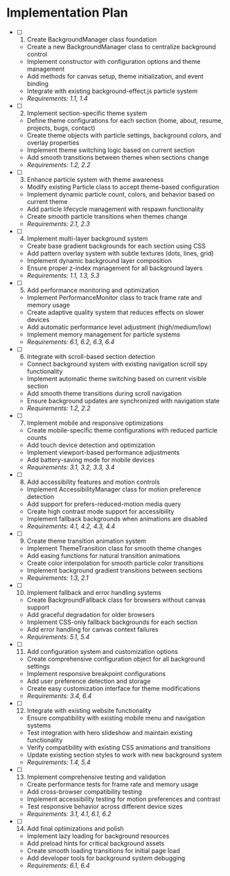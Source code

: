 # Implementation Plan

- [ ] 1. Create BackgroundManager class foundation
  - Create a new BackgroundManager class to centralize background control
  - Implement constructor with configuration options and theme management
  - Add methods for canvas setup, theme initialization, and event binding
  - Integrate with existing background-effect.js particle system
  - _Requirements: 1.1, 1.4_

- [ ] 2. Implement section-specific theme system
  - Define theme configurations for each section (home, about, resume, projects, bugs, contact)
  - Create theme objects with particle settings, background colors, and overlay properties
  - Implement theme switching logic based on current section
  - Add smooth transitions between themes when sections change
  - _Requirements: 1.2, 2.2_

- [ ] 3. Enhance particle system with theme awareness
  - Modify existing Particle class to accept theme-based configuration
  - Implement dynamic particle count, colors, and behavior based on current theme
  - Add particle lifecycle management with respawn functionality
  - Create smooth particle transitions when themes change
  - _Requirements: 2.1, 2.3_

- [ ] 4. Implement multi-layer background system
  - Create base gradient backgrounds for each section using CSS
  - Add pattern overlay system with subtle textures (dots, lines, grid)
  - Implement dynamic background layer composition
  - Ensure proper z-index management for all background layers
  - _Requirements: 1.1, 1.3, 5.3_

- [ ] 5. Add performance monitoring and optimization
  - Implement PerformanceMonitor class to track frame rate and memory usage
  - Create adaptive quality system that reduces effects on slower devices
  - Add automatic performance level adjustment (high/medium/low)
  - Implement memory management for particle systems
  - _Requirements: 6.1, 6.2, 6.3, 6.4_

- [ ] 6. Integrate with scroll-based section detection
  - Connect background system with existing navigation scroll spy functionality
  - Implement automatic theme switching based on current visible section
  - Add smooth theme transitions during scroll navigation
  - Ensure background updates are synchronized with navigation state
  - _Requirements: 1.2, 2.2_

- [ ] 7. Implement mobile and responsive optimizations
  - Create mobile-specific theme configurations with reduced particle counts
  - Add touch device detection and optimization
  - Implement viewport-based performance adjustments
  - Add battery-saving mode for mobile devices
  - _Requirements: 3.1, 3.2, 3.3, 3.4_

- [ ] 8. Add accessibility features and motion controls
  - Implement AccessibilityManager class for motion preference detection
  - Add support for prefers-reduced-motion media query
  - Create high contrast mode support for accessibility
  - Implement fallback backgrounds when animations are disabled
  - _Requirements: 4.1, 4.2, 4.3, 4.4_

- [ ] 9. Create theme transition animation system
  - Implement ThemeTransition class for smooth theme changes
  - Add easing functions for natural transition animations
  - Create color interpolation for smooth particle color transitions
  - Implement background gradient transitions between sections
  - _Requirements: 1.3, 2.1_

- [ ] 10. Implement fallback and error handling systems
  - Create BackgroundFallback class for browsers without canvas support
  - Add graceful degradation for older browsers
  - Implement CSS-only fallback backgrounds for each section
  - Add error handling for canvas context failures
  - _Requirements: 5.1, 5.4_

- [ ] 11. Add configuration system and customization options
  - Create comprehensive configuration object for all background settings
  - Implement responsive breakpoint configurations
  - Add user preference detection and storage
  - Create easy customization interface for theme modifications
  - _Requirements: 3.4, 6.4_

- [ ] 12. Integrate with existing website functionality
  - Ensure compatibility with existing mobile menu and navigation systems
  - Test integration with hero slideshow and maintain existing functionality
  - Verify compatibility with existing CSS animations and transitions
  - Update existing section styles to work with new background system
  - _Requirements: 1.4, 5.4_

- [ ] 13. Implement comprehensive testing and validation
  - Create performance tests for frame rate and memory usage
  - Add cross-browser compatibility testing
  - Implement accessibility testing for motion preferences and contrast
  - Test responsive behavior across different device sizes
  - _Requirements: 3.1, 4.1, 6.1, 6.2_

- [ ] 14. Add final optimizations and polish
  - Implement lazy loading for background resources
  - Add preload hints for critical background assets
  - Create smooth loading transitions for initial page load
  - Add developer tools for background system debugging
  - _Requirements: 6.1, 6.4_